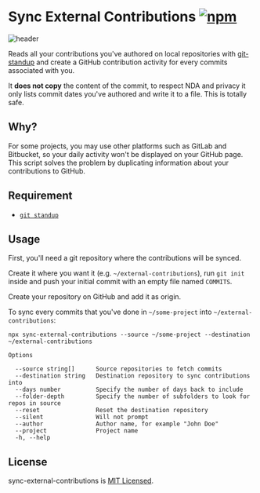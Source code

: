 # Sync External Contributions [![npm](https://img.shields.io/npm/v/sync-external-contributions.svg)](https://www.npmjs.com/package/sync-external-contributions)

![header](https://user-images.githubusercontent.com/7189823/30006552-96e72362-90c8-11e7-8034-56f45bf72771.jpg)

Reads all your contributions you've authored on local repositories with [git-standup](https://github.com/kamranahmedse/git-standup) and create a GitHub contribution activity for every commits associated with you.

It **does not copy** the content of the commit, to respect NDA and privacy it only lists commit dates you've authored and write it to a file. This is totally safe.

## Why?

For some projects, you may use other platforms such as GitLab and Bitbucket, so your daily activity won't be displayed on your GitHub page. This script solves the problem by duplicating information about your contributions to GitHub.

## Requirement

- [`git standup`](https://github.com/kamranahmedse/git-standup)

## Usage

First, you'll need a git repository where the contributions will be synced.

Create it where you want it (e.g. `~/external-contributions`), run `git init` inside and push your initial commit with an empty file named `COMMITS`.

Create your repository on GitHub and add it as origin.

To sync every commits that you've done in `~/some-project` into `~/external-contributions`:

```
npx sync-external-contributions --source ~/some-project --destination ~/external-contributions
```

```
Options

  --source string[]      Source repositories to fetch commits
  --destination string   Destination repository to sync contributions into
  --days number          Specify the number of days back to include
  --folder-depth         Specify the number of subfolders to look for repos in source
  --reset                Reset the destination repository
  --silent               Will not prompt
  --author               Author name, for example "John Doe"
  --project              Project name
  -h, --help
```

## License

sync-external-contributions is [MIT Licensed](LICENSE).
